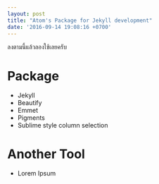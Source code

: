 ```yaml
---
layout: post
title: "Atom's Package for Jekyll development"
date: '2016-09-14 19:08:16 +0700'
---
```


ลงตามนี้แล้วลองใช้เลยครับ

# Package

- Jekyll
- Beautify
- Emmet
- Pigments
- Sublime style column selection

# Another Tool

- Lorem Ipsum
